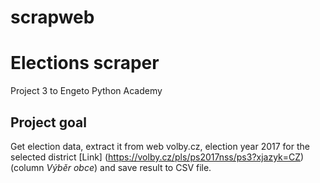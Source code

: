 # scrapweb

# Elections scraper
Project 3 to Engeto Python Academy

## Project goal
Get election data, extract it from web volby.cz, election year 2017
for the selected district [Link] (https://volby.cz/pls/ps2017nss/ps3?xjazyk=CZ)
(column *Výběr obce*) and save result to CSV file.
